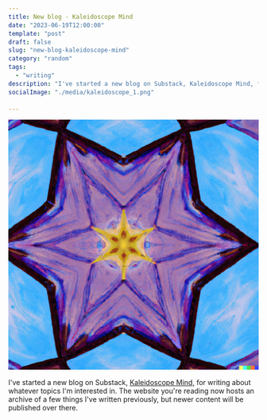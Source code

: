 ```yaml
---
title: New blog - Kaleidoscope Mind
date: "2023-06-19T12:00:00"
template: "post"
draft: false
slug: "new-blog-kaleidoscope-mind"
category: "random"
tags:
  - "writing"
description: "I've started a new blog on Substack, Kaleidoscope Mind, for writing about whatever topics I'm interested in. The website you're reading now hosts an archive of a few things I've written previously, but newer content will be published over there."
socialImage: "./media/kaleidoscope_1.png"

---
```


![Kaleidoscope](./media/kaleidoscope_1.png)

I've started a new blog on Substack, [Kaleidoscope Mind](https://kaleidoscopemind.substack.com/), for writing about whatever topics I'm interested in. The website you're reading now hosts an archive of a few things I've written previously, but newer content will be published over there.